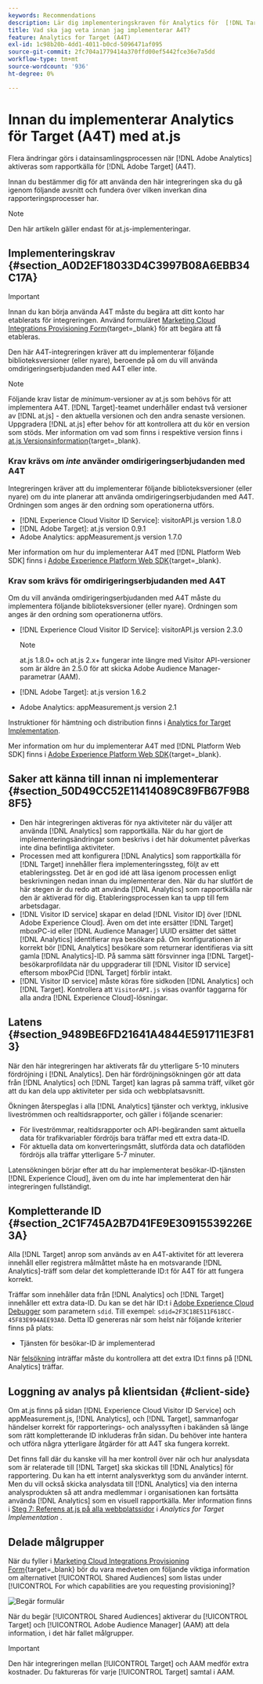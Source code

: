 ```yaml
---
keywords: Recommendations
description: Lär dig implementeringskraven för Analytics för  [!DNL Target] (A4T) och vad du bör tänka på innan du implementerar den här integreringen.
title: Vad ska jag veta innan jag implementerar A4T?
feature: Analytics for Target (A4T)
exl-id: 1c98b20b-4dd1-4011-b0cd-5096471af095
source-git-commit: 2fc704a1779414a370ffd00ef5442fce36e7a5dd
workflow-type: tm+mt
source-wordcount: '936'
ht-degree: 0%

---
```


# Innan du implementerar Analytics för Target (A4T) med at.js

Flera ändringar görs i datainsamlingsprocessen när [!DNL Adobe Analytics] aktiveras som rapportkälla för [!DNL Adobe Target] (A4T).

Innan du bestämmer dig för att använda den här integreringen ska du gå igenom följande avsnitt och fundera över vilken inverkan dina rapporteringsprocesser har.

>[!NOTE]
>
>Den här artikeln gäller endast för at.js-implementeringar.

## Implementeringskrav {#section_A0D2EF18033D4C3997B08A6EBB34C17A}

>[!IMPORTANT]
>
>Innan du kan börja använda A4T måste du begära att ditt konto har etablerats för integreringen. Använd formuläret [Marketing Cloud Integrations Provisioning Form](https://survey.adobe.com/jfe/form/SV_ekBHTLSoP5Zki2y){target=_blank} för att begära att få etableras.

Den här A4T-integreringen kräver att du implementerar följande biblioteksversioner (eller nyare), beroende på om du vill använda omdirigeringserbjudanden med A4T eller inte.

>[!NOTE]
>
>Följande krav listar de *minimum*-versioner av at.js som behövs för att implementera A4T. [!DNL Target]-teamet underhåller endast två versioner av [!DNL at.js] - den aktuella versionen och den andra senaste versionen. Uppgradera [!DNL at.js] efter behov för att kontrollera att du kör en version som stöds. Mer information om vad som finns i respektive version finns i [at.js Versionsinformation](https://experienceleague.adobe.com/docs/target-dev/developer/client-side/at-js-implementation/target-atjs-versions.html?lang=sv-SE){target=_blank}.

### Krav krävs om *inte* använder omdirigeringserbjudanden med A4T

Integreringen kräver att du implementerar följande biblioteksversioner (eller nyare) om du inte planerar att använda omdirigeringserbjudanden med A4T. Ordningen som anges är den ordning som operationerna utförs.

* [!DNL Experience Cloud Visitor ID Service]: visitorAPI.js version 1.8.0
* [!DNL Adobe Target]: at.js version 0.9.1
* Adobe Analytics: appMeasurement.js version 1.7.0

Mer information om hur du implementerar A4T med [!DNL Platform Web SDK] finns i [Adobe Experience Platform Web SDK](https://experienceleague.adobe.com/docs/target-dev/developer/client-side/aep-web-sdk.html?lang=sv-SE){target=_blank}.

### Krav som krävs för omdirigeringserbjudanden med A4T

Om du vill använda omdirigeringserbjudanden med A4T måste du implementera följande biblioteksversioner (eller nyare). Ordningen som anges är den ordning som operationerna utförs.

* [!DNL Experience Cloud Visitor ID Service]: visitorAPI.js version 2.3.0

  >[!NOTE]
  >
  >at.js 1.8.0+ och at.js 2.x+ fungerar inte längre med Visitor API-versioner som är äldre än 2.5.0 för att skicka Adobe Audience Manager-parametrar (AAM).

* [!DNL Adobe Target]: at.js version 1.6.2

* Adobe Analytics: appMeasurement.js version 2.1

Instruktioner för hämtning och distribution finns i [Analytics for Target Implementation](/help/main/c-integrating-target-with-mac/a4t/a4timplementation.md).

Mer information om hur du implementerar A4T med [!DNL Platform Web SDK] finns i [Adobe Experience Platform Web SDK](https://experienceleague.adobe.com/docs/target-dev/developer/client-side/aep-web-sdk.html?lang=sv-SE){target=_blank}.

## Saker att känna till innan ni implementerar {#section_50D49CC52E11414089C89FB67F9B88F5}

* Den här integreringen aktiveras för nya aktiviteter när du väljer att använda [!DNL Analytics] som rapportkälla. När du har gjort de implementeringsändringar som beskrivs i det här dokumentet påverkas inte dina befintliga aktiviteter.
* Processen med att konfigurera [!DNL Analytics] som rapportkälla för [!DNL Target] innehåller flera implementeringssteg, följt av ett etableringssteg. Det är en god idé att läsa igenom processen enligt beskrivningen nedan innan du implementerar den. När du har slutfört de här stegen är du redo att använda [!DNL Analytics] som rapportkälla när den är aktiverad för dig. Etableringsprocessen kan ta upp till fem arbetsdagar.
* [!DNL Visitor ID service] skapar en delad [!DNL Visitor ID] över [!DNL Adobe Experience Cloud]. Även om det inte ersätter [!DNL Target] mboxPC-id eller [!DNL Audience Manager] UUID ersätter det sättet [!DNL Analytics] identifierar nya besökare på. Om konfigurationen är korrekt bör [!DNL Analytics] besökare som returnerar identifieras via sitt gamla [!DNL Analytics]-ID. På samma sätt försvinner inga [!DNL Target]-besökarprofildata när du uppgraderar till [!DNL Visitor ID service] eftersom mboxPCid [!DNL Target] förblir intakt.
* [!DNL Visitor ID service] måste köras före sidkoden [!DNL Analytics] och [!DNL Target]. Kontrollera att `VisitorAPI.js` visas ovanför taggarna för alla andra [!DNL Experience Cloud]-lösningar.

## Latens {#section_9489BE6FD21641A4844E591711E3F813}

När den här integreringen har aktiverats får du ytterligare 5-10 minuters fördröjning i [!DNL Analytics]. Den här fördröjningsökningen gör att data från [!DNL Analytics] och [!DNL Target] kan lagras på samma träff, vilket gör att du kan dela upp aktiviteter per sida och webbplatsavsnitt.

Ökningen återspeglas i alla [!DNL Analytics] tjänster och verktyg, inklusive liveströmmen och realtidsrapporter, och gäller i följande scenarier:

* För liveströmmar, realtidsrapporter och API-begäranden samt aktuella data för trafikvariabler fördröjs bara träffar med ett extra data-ID.
* För aktuella data om konverteringsmått, slutförda data och dataflöden fördröjs alla träffar ytterligare 5-7 minuter.

Latensökningen börjar efter att du har implementerat besökar-ID-tjänsten [!DNL Experience Cloud], även om du inte har implementerat den här integreringen fullständigt.

## Kompletterande ID {#section_2C1F745A2B7D41FE9E30915539226E3A}

Alla [!DNL Target] anrop som används av en A4T-aktivitet för att leverera innehåll eller registrera målmåttet måste ha en motsvarande [!DNL Analytics]-träff som delar det kompletterande ID:t för A4T för att fungera korrekt.

Träffar som innehåller data från [!DNL Analytics] och [!DNL Target] innehåller ett extra data-ID. Du kan se det här ID:t i [Adobe Experience Cloud Debugger](https://experienceleague.adobe.com/docs/debugger/using/experience-cloud-debugger.html?lang=sv-SE) som parametern `sdid`. Till exempel: `sdid=2F3C18E511F618CC-45F83E994AEE93A0`. Detta ID genereras när som helst när följande kriterier finns på plats:

* Tjänsten för besökar-ID är implementerad

När [felsökning](/help/main/c-integrating-target-with-mac/a4t/c-a4t-troubleshooting/a4t-troubleshooting.md) inträffar måste du kontrollera att det extra ID:t finns på [!DNL Analytics] träffar.

## Loggning av analys på klientsidan {#client-side}

Om at.js finns på sidan [!DNL Experience Cloud Visitor ID Service] och appMeasurement.js, [!DNL Analytics], och [!DNL Target], sammanfogar händelser korrekt för rapporterings- och analyssyften i bakänden så länge som rätt kompletterande ID inkluderas från sidan. Du behöver inte hantera och utföra några ytterligare åtgärder för att A4T ska fungera korrekt.

Det finns fall där du kanske vill ha mer kontroll över när och hur analysdata som är relaterade till [!DNL Target] ska skickas till [!DNL Analytics] för rapportering. Du kan ha ett internt analysverktyg som du använder internt. Men du vill också skicka analysdata till [!DNL Analytics] via den interna analysprodukten så att andra medlemmar i organisationen kan fortsätta använda [!DNL Analytics] som en visuell rapportkälla. Mer information finns i [Steg 7: Referens at.js på alla webbplatssidor](/help/main/c-integrating-target-with-mac/a4t/a4timplementation.md#step7) i *Analytics for Target Implementation* .

## Delade målgrupper

När du fyller i [Marketing Cloud Integrations Provisioning Form](https://survey.adobe.com/jfe/form/SV_ekBHTLSoP5Zki2y){target=_blank} bör du vara medveten om följande viktiga information om alternativet [!UICONTROL Shared Audiences] som listas under [!UICONTROL For which capabilities are you requesting provisioning]?

![Begär formulär](/help/main/c-integrating-target-with-mac/a4t/assets/request-form.png)

När du begär [!UICONTROL Shared Audiences] aktiverar du [!UICONTROL Target] och [!UICONTROL Adobe Audience Manager] (AAM) att dela information, i det här fallet målgrupper.

>[!IMPORTANT]
>
>Den här integreringen mellan [!UICONTROL Target] och AAM medför extra kostnader. Du faktureras för varje [!UICONTROL Target] samtal i AAM.
